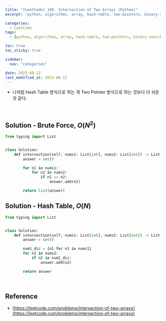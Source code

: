 ```yaml
---
title: "[LeetCode] 349. Intersection of Two Arrays (Python)"
excerpt: "python, algorithms, array, hash-table, two-pointers, binary-search, sorting"

categories:
  - LeetCode
tags:
  - [python, algorithms, array, hash-table, two-pointers, binary-search, sorting]

toc: true
toc_sticky: true

sidebar:
  nav: "categories"

date: 2023-08-12
last_modified_at: 2023-08-12
---
```


- 나처럼 Hash Table 방식으로 하는 게 Two Pointer 방식으로 하는 것보다 더 쉬운 것 같다.

<br>

## Solution - Brute Force, $O(N^2)$

```python
from typing import List


class Solution:
    def intersection(self, nums1: List[int], nums2: List[int]) -> List[int]:
        answer = set()

        for n1 in nums1:
            for n2 in nums2:
                if n1 == n2:
                    answer.add(n1)

        return list(answer)
```

## Solution - Hash Table, $O(N)$

```python
from typing import List


class Solution:
    def intersection(self, nums1: List[int], nums2: List[int]) -> List[int]:
        answer = set()

        num1_dic = {n1 for n1 in nums1}
        for n2 in nums2:
            if n2 in num1_dic:
                answer.add(n2)

        return answer
```

<br>

## Reference

- [https://leetcode.com/problems/intersection-of-two-arrays](https://leetcode.com/problems/intersection-of-two-arrays)
